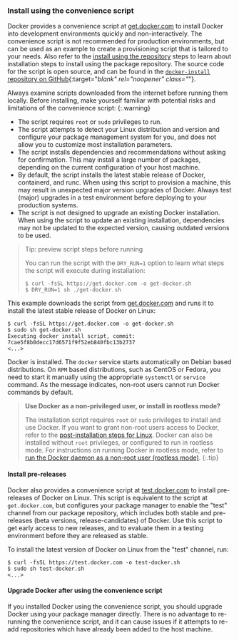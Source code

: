 <!-- This file is included in Docker Engine - Community or EE installation docs for Linux. -->

### Install using the convenience script

Docker provides a convenience script at [get.docker.com](https://get.docker.com/)
to install Docker into development environments quickly and non-interactively.
The convenience script is not recommended for production environments, but can be
used as an example to create a provisioning script that is tailored to your needs.
Also refer to the [install using the repository](#install-using-the-repository)
steps to learn about installation steps to install using the package repository.
The source code for the script is open source, and can be found in the
[`docker-install` repository on GitHub](https://github.com/docker/docker-install){:target="_blank" rel="noopener" class="_"}.

Always examine scripts downloaded from the internet before running them locally.
Before installing, make yourself familiar with potential risks and limitations
of the convenience script:
{:.warning}

- The script requires `root` or `sudo` privileges to run.
- The script attempts to detect your Linux distribution and version and
  configure your package management system for you, and does not allow you to
  customize most installation parameters.
- The script installs dependencies and recommendations without asking for
  confirmation. This may install a large number of packages, depending on the
  current configuration of your host machine.
- By default, the script installs the latest stable release of Docker, containerd,
  and runc. When using this script to provision a machine, this may result in
  unexpected major version upgrades of Docker. Always test (major) upgrades in
  a test environment before deploying to your production systems.
- The script is not designed to upgrade an existing Docker installation. When
  using the script to update an existing installation, dependencies may not be
  updated to the expected version, causing outdated versions to be used.

> Tip: preview script steps before running
>
> You can run the script with the `DRY_RUN=1` option to learn what steps the
> script will execute during installation:
>
> ```console
> $ curl -fsSL https://get.docker.com -o get-docker.sh
> $ DRY_RUN=1 sh ./get-docker.sh
> ```

This example downloads the script from [get.docker.com](https://get.docker.com/)
and runs it to install the latest stable release of Docker on Linux:

```console
$ curl -fsSL https://get.docker.com -o get-docker.sh
$ sudo sh get-docker.sh
Executing docker install script, commit: 7cae5f8b0decc17d6571f9f52eb840fbc13b2737
<...>
```

Docker is installed. The `docker` service starts automatically on Debian based
distributions. On `RPM` based distributions, such as CentOS or Fedora, you need
to start it manually using the appropriate `systemctl` or `service` command.
As the message indicates, non-root users cannot run Docker commands by default.

> **Use Docker as a non-privileged user, or install in rootless mode?**
>
> The installation script requires `root` or `sudo` privileges to install and
> use Docker. If you want to grant non-root users access to Docker, refer to the
> [post-installation steps for Linux](/engine/install/linux-postinstall/#manage-docker-as-a-non-root-user).
> Docker can also be installed without `root` privileges, or configured to run
> in rootless mode. For instructions on running Docker in rootless mode, refer to
> [run the Docker daemon as a non-root user (rootless mode)](/engine/security/rootless/).
{:.tip}

#### Install pre-releases

Docker also provides a convenience script at [test.docker.com](https://test.docker.com/)
to install pre-releases of Docker on Linux. This script is equivalent to the
script at `get.docker.com`, but configures your package manager to enable the
"test" channel from our package repository, which includes both stable and
pre-releases (beta versions, release-candidates) of Docker. Use this script to
get early access to new releases, and to evaluate them in a testing environment
before they are released as stable.

To install the latest version of Docker on Linux from the "test" channel, run:

```console
$ curl -fsSL https://test.docker.com -o test-docker.sh
$ sudo sh test-docker.sh
<...>
```

#### Upgrade Docker after using the convenience script

If you installed Docker using the convenience script, you should upgrade Docker
using your package manager directly. There is no advantage to re-running the
convenience script, and it can cause issues if it attempts to re-add
repositories which have already been added to the host machine.
